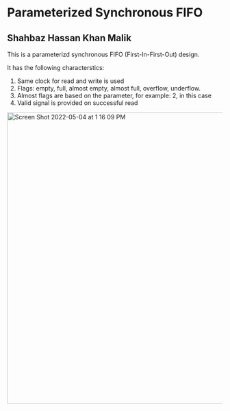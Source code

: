 # Parameterized Synchronous FIFO 
## Shahbaz Hassan Khan Malik

This is a parameterizd synchronous FIFO (First-In-First-Out) design.

It has the following characterstics:
1. Same clock for read and write is used
2. Flags: empty, full, almost empty, almost full, overflow, underflow.
3. Almost flags are based on the parameter, for example: 2, in this case
4. Valid signal is provided on successful read 

<img width="679" alt="Screen Shot 2022-05-04 at 1 16 09 PM" src="https://user-images.githubusercontent.com/98668171/166818659-60701f12-8a73-41ff-bb94-f954245b8880.png">


